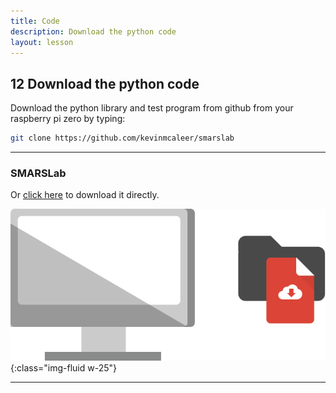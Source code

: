 ```yaml
---
title: Code
description: Download the python code
layout: lesson
---
```


## 12 Download the python code

Download the python library and test program from github from your raspberry pi zero by typing:

```bash
git clone https://github.com/kevinmcaleer/smarslab
```

---

### SMARSLab

Or [click here](https://github.com/kevinmcaleer/smarslab) to download it directly.

![Download the python code](assets/instruction12.png){:class="img-fluid w-25"}

---
